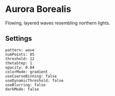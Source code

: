 # Aurora Borealis

Flowing, layered waves resembling northern lights.

## Settings

```
pattern: wave
numPoints: 85
threshold: 12
thetaStep: 1
opacity: 0.04
colorMode: gradient
useCoarseBinning: false
useDynamicThreshold: false
useBlurring: false
darkMode: false
```
